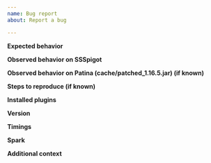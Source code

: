 ```yaml
---
name: Bug report
about: Report a bug

---
```


**Expected behavior**
<!-- Tell us what behavior is expected --> 

**Observed behavior on SSSpigot**
<!-- Tell us what is happening on SSSpigot -->

**Observed behavior on Patina (cache/patched_1.16.5.jar) (if known)**
<!-- Tell us what is happening on Patina -->

**Steps to reproduce (if known)**
<!-- Tell us how did you make this happen
     details are always useful -->

**Installed plugins**
<!-- Give us a screenshot or copy of your /plugins -->

**Version**
<!-- This can be seen by the output of /version . Just screenshot or copy that and give it to us -->

**Timings**
<!-- (Optional) Please run a timings report and paste the link here. This helps us track down the problem easier and much quicker -->

**Spark**
<!-- (Optional) Please run a spark report and paste the link here. This helps us track down the problem easier and much quicker -->

**Additional context**
<!-- Anything other you want us to know -->
